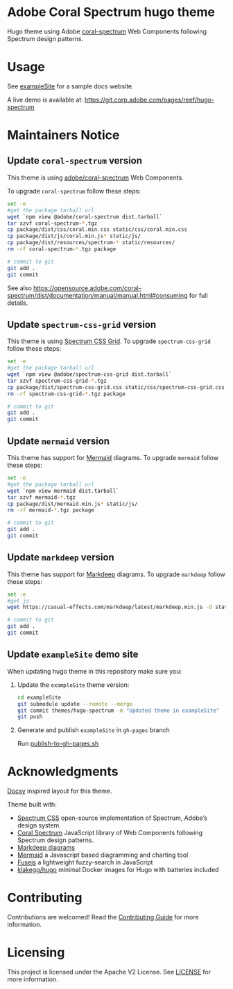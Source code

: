 <!--/*
*
*    ADOBE CONFIDENTIAL
*    ___________________
*
*    Copyright 2020 Adobe Systems Incorporated
*    All Rights Reserved.
*
*    NOTICE:  All information contained herein is, and remains
*    the property of Adobe Systems Incorporated and its suppliers,
*    if any.  The intellectual and technical concepts contained
*    herein are proprietary to Adobe Systems Incorporated and its
*    suppliers and are protected by all applicable intellectual property
*    laws, including trade secret and copyright laws.
*    Dissemination of this information or reproduction of this material
*    is strictly forbidden unless prior written permission is obtained
*    from Adobe Systems Incorporated.
*
*/-->
# Adobe Coral Spectrum hugo theme

Hugo theme using Adobe [coral-spectrum](https://opensource.adobe.com/coral-spectrum/dist/documentation/) Web Components following Spectrum design patterns.

# Usage

See [exampleSite](exampleSite/) for a sample docs website.

A live demo is available at: https://git.corp.adobe.com/pages/reef/hugo-spectrum


# Maintainers Notice

## Update `coral-spectrum` version

This theme is using [adobe/coral-spectrum](https://github.com/adobe/coral-spectrum) Web Components.

To upgrade `coral-spectrum` follow these steps:

```sh
set -e
#get the package tarball url
wget `npm view @adobe/coral-spectrum dist.tarball`
tar xzvf coral-spectrum-*.tgz
cp package/dist/css/coral.min.css static/css/coral.min.css
cp package/dist/js/coral.min.js* static/js/
cp package/dist/resources/spectrum-* static/resources/
rm -rf coral-spectrum-*.tgz package

# commit to git
git add .
git commit
```
See also https://opensource.adobe.com/coral-spectrum/dist/documentation/manual/manual.html#consuming for full details.

## Update `spectrum-css-grid` version
This theme is using [Spectrum CSS Grid](https://opensource.adobe.com/spectrum-css-grid/). 
To upgrade `spectrum-css-grid` follow these steps:

```sh
set -e
#get the package tarball url
wget `npm view @adobe/spectrum-css-grid dist.tarball`
tar xzvf spectrum-css-grid-*.tgz
cp package/dist/spectrum-css-grid.css static/css/spectrum-css-grid.css
rm -rf spectrum-css-grid-*.tgz package

# commit to git
git add .
git commit
```

## Update `mermaid` version
This theme has support for [Mermaid](https://mermaid-js.github.io/mermaid/) diagrams. 
To upgrade `mermaid` follow these steps:

```sh
set -e
#get the package tarball url
wget `npm view mermaid dist.tarball`
tar xzvf mermaid-*.tgz
cp package/dist/mermaid.min.js* static/js/
rm -rf mermaid-*.tgz package

# commit to git
git add .
git commit
```

## Update `markdeep` version
This theme has support for [Markdeep](https://casual-effects.com/markdeep/features.md.html#diagramexamples) diagrams. 
To upgrade `markdeep` follow these steps:

```sh
set -e
#get js
wget https://casual-effects.com/markdeep/latest/markdeep.min.js -O static/js/markdeep.min.js

# commit to git
git add .
git commit
```

## Update `exampleSite` demo site
When updating hugo theme in this repository make sure you:

1. Update the `exampleSite` theme version:
    ```sh
    cd exampleSite
    git submodule update --remote --merge
    git commit themes/hugo-spectrum -m "Updated theme in exampleSite"
    git push
    ```

2. Generate and publish `exampleSite` in `gh-pages` branch

    Run [publish-to-gh-pages.sh](publish-to-gh-pages.sh)

# Acknowledgments
[Docsy](https://github.com/google/docsy) inspired layout for this theme.

Theme built with:
* [Spectrum CSS](https://opensource.adobe.com/spectrum-css/) open-source implementation of Spectrum, Adobe’s design system.
* [Coral Spectrum](https://opensource.adobe.com/coral-spectrum/dist/documentation/) JavaScript library of Web Components following Spectrum design patterns.
* [Markdeep diagrams](https://casual-effects.com/markdeep/features.md.html#diagramexamples)
* [Mermaid](http://mermaid-js.github.io/mermaid/) a Javascript based diagramming and charting tool
* [Fusejs](https://fusejs.io/) a lightweight fuzzy-search in JavaScript
* [klakegg/hugo](https://github.com/klakegg/docker-hugo) minimal Docker images for Hugo with batteries included

# Contributing

Contributions are welcomed! Read the [Contributing Guide](./.github/CONTRIBUTING.md) for more information.

# Licensing

This project is licensed under the Apache V2 License. See [LICENSE](LICENSE) for more information.
